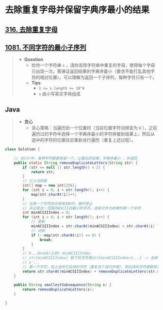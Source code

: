 # 去除重复字母并保留字典序最小的结果

## [316. 去除重复字母](https://leetcode.cn/problems/remove-duplicate-letters/)

## [1081. 不同字符的最小子序列](https://leetcode.cn/problems/smallest-subsequence-of-distinct-characters/)

> - **Question**
>   - 给你一个字符串 `s` ，请你去除字符串中重复的字母，使得每个字母只出现一次。需保证返回结果的字典序最小（要求不能打乱其他字符的相对位置）。可以理解为返回一个子序列，每种字符只有一个。
>   - **Tips**
>     - `1 <= s.length <= 10^4`
>     - `s` 由小写英文字母组成

## Java

> - **贪心**
>   - 贪心策略：当遍历到一个位置时（当前位置字符词频变为 `0` ），之前遍历过的字符中选择一个字典序最小的字符拼接到结果上，然后从选中的字符的位置往后重新进行遍历（重复上述过程）。

```java
class Solution {
    
    // 在str中，每种字符都要保留一个，让最后的结果，字典序最小 ，并返回
    public static String removeDuplicateLetters(String str) {
        if (str == null || str.length() < 2) {
            return str;
        }
        // 打上词频表
        int[] map = new int[256];
        for (int i = 0; i < str.length(); i++) {
            map[str.charAt(i)]++;
        }
        // 当某一个字符的词频来到0时，循环停止
        // 并记录这一范围内ASCII码最小的字符，选择它作为结果的第一个字符
        int minACSIIIndex = 0;
        for (int i = 0; i < str.length(); i++) {
            // 更新
            minACSIIIndex = str.charAt(minACSIIIndex) > str.charAt(i) ? i : minACSIIIndex;
            // 词频
            if (--map[str.charAt(i)] == 0) {
                break;
            }
        }
        // 0...break(之前) minACSIIIndex
        // str[minACSIIIndex] 剩下的字符串str[minACSIIIndex+1...] -> 去掉str[minACSIIIndex]字符 -> s'
        // s'...
        // 第一个字符，加上选中它后续的字符（重复这个递归步骤），但后续的字符要删除这个ASCII码最小的字符
        return str.charAt(minACSIIIndex) + removeDuplicateLetters(str.substring(minACSIIIndex + 1).replaceAll(String.valueOf(str.charAt(minACSIIIndex)), ""));
    }
    
    public String smallestSubsequence(String s) {
        return removeDuplicateLetters(s);
    }
    
}
```
